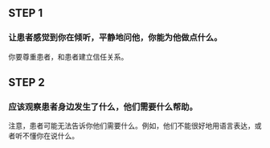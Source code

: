 ## STEP 1
### 让患者感觉到你在倾听，平静地问他，你能为他做点什么。
你要尊重患者，和患者建立信任关系。

## STEP 2
### 应该观察患者身边发生了什么，他们需要什么帮助。
注意，患者可能无法告诉你他们需要什么。例如，他们不能很好地用语言表达，或者听不懂你在说什么。